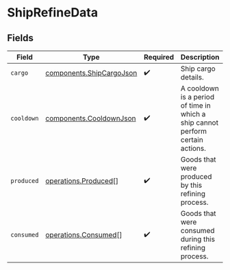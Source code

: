 # ShipRefineData


## Fields

| Field                                                                          | Type                                                                           | Required                                                                       | Description                                                                    |
| ------------------------------------------------------------------------------ | ------------------------------------------------------------------------------ | ------------------------------------------------------------------------------ | ------------------------------------------------------------------------------ |
| `cargo`                                                                        | [components.ShipCargoJson](../../models/components/shipcargojson.md)           | :heavy_check_mark:                                                             | Ship cargo details.                                                            |
| `cooldown`                                                                     | [components.CooldownJson](../../models/components/cooldownjson.md)             | :heavy_check_mark:                                                             | A cooldown is a period of time in which a ship cannot perform certain actions. |
| `produced`                                                                     | [operations.Produced](../../models/operations/produced.md)[]                   | :heavy_check_mark:                                                             | Goods that were produced by this refining process.                             |
| `consumed`                                                                     | [operations.Consumed](../../models/operations/consumed.md)[]                   | :heavy_check_mark:                                                             | Goods that were consumed during this refining process.                         |